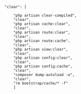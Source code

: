     "clear": [
     
        "php artisan clear-compiled",
        "clear",
        "php artisan cache:clear",
        "clear",
        "php artisan route:clear",
        "clear",
        "php artisan route:cache",
        "clear",
        "php artisan view:clear",
        "clear",
        "php artisan config:clear",
        "clear",
        "php artisan config:cache",
        "clear",
        "composer dump-autoload -o",
        "clear",
        "rm bootstrap/cache/* -f"
        ]
